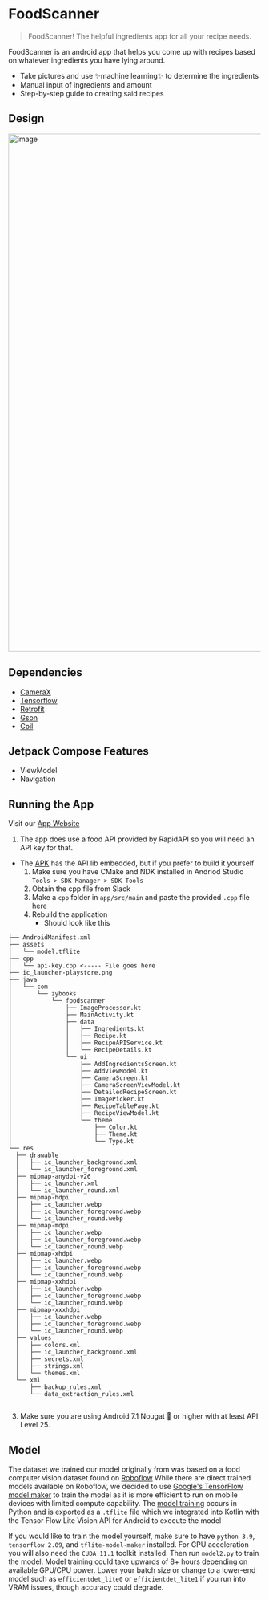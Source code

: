 # FoodScanner
> FoodScanner! The helpful ingredients app for all your recipe needs.

FoodScanner is an android app that helps you come up with recipes based on whatever ingredients you have lying around.

* Take pictures and use ✨machine learning✨ to determine the ingredients
* Manual input of ingredients and amount
* Step-by-step guide to creating said recipes

## Design

<img width="1032" alt="image" src="https://github.com/user-attachments/assets/f429963c-c13d-49a3-9bb8-70391ce2b024" />

## Dependencies
* [CameraX](https://developer.android.com/jetpack/androidx/releases/camera)
* [Tensorflow](https://ai.google.dev/edge/litert)
* [Retrofit](https://square.github.io/retrofit/)
* [Gson](https://github.com/google/gson)
* [Coil](https://github.com/coil-kt/coil)

## Jetpack Compose Features
* ViewModel
* Navigation

## Running the App

Visit our [App Website](https://staging.d2fhzzegitvejc.amplifyapp.com/)

1. The app does use a food API provided by RapidAPI so you will need an API key for that.
  - The [APK](https://staging.d2fhzzegitvejc.amplifyapp.com/static/media/app-release.c03141fd43f96a8ce273.apk) has the API lib embedded, but if you prefer to build it yourself
    1. Make sure you have CMake and NDK installed in Andriod Studio `Tools > SDK Manager > SDK Tools`
    2. Obtain the cpp file from Slack
    3. Make a `cpp` folder in `app/src/main` and paste the provided `.cpp` file here
    4. Rebuild the application
        - Should look like this
  ```
├── AndroidManifest.xml
├── assets
│   └── model.tflite
├── cpp
│   └── api-key.cpp <----- File goes here
├── ic_launcher-playstore.png
├── java
│   └── com
│       └── zybooks
│           └── foodscanner
│               ├── ImageProcessor.kt
│               ├── MainActivity.kt
│               ├── data
│               │   ├── Ingredients.kt
│               │   ├── Recipe.kt
│               │   ├── RecipeAPIService.kt
│               │   └── RecipeDetails.kt
│               └── ui
│                   ├── AddIngredientsScreen.kt
│                   ├── AddViewModel.kt
│                   ├── CameraScreen.kt
│                   ├── CameraScreenViewModel.kt
│                   ├── DetailedRecipeScreen.kt
│                   ├── ImagePicker.kt
│                   ├── RecipeTablePage.kt
│                   ├── RecipeViewModel.kt
│                   └── theme
│                       ├── Color.kt
│                       ├── Theme.kt
│                       └── Type.kt
└── res
    ├── drawable
    │   ├── ic_launcher_background.xml
    │   └── ic_launcher_foreground.xml
    ├── mipmap-anydpi-v26
    │   ├── ic_launcher.xml
    │   └── ic_launcher_round.xml
    ├── mipmap-hdpi
    │   ├── ic_launcher.webp
    │   ├── ic_launcher_foreground.webp
    │   └── ic_launcher_round.webp
    ├── mipmap-mdpi
    │   ├── ic_launcher.webp
    │   ├── ic_launcher_foreground.webp
    │   └── ic_launcher_round.webp
    ├── mipmap-xhdpi
    │   ├── ic_launcher.webp
    │   ├── ic_launcher_foreground.webp
    │   └── ic_launcher_round.webp
    ├── mipmap-xxhdpi
    │   ├── ic_launcher.webp
    │   ├── ic_launcher_foreground.webp
    │   └── ic_launcher_round.webp
    ├── mipmap-xxxhdpi
    │   ├── ic_launcher.webp
    │   ├── ic_launcher_foreground.webp
    │   └── ic_launcher_round.webp
    ├── values
    │   ├── colors.xml
    │   ├── ic_launcher_background.xml
    │   ├── secrets.xml
    │   ├── strings.xml
    │   └── themes.xml
    └── xml
        ├── backup_rules.xml
        └── data_extraction_rules.xml
         
```

  
3. Make sure you are using Android 7.1 Nougat 🍫 or higher with at least API Level 25.

## Model

The dataset we trained our model originally from was based on a food computer vision dataset found on [Roboflow](https://universe.roboflow.com/food-recipe-ingredient-images-0gnku/food-ingredients-dataset)  While there are direct trained models available on Roboflow, we decided to use [Google's TensorFlow model maker](https://ai.google.dev/edge/litert/libraries/modify/object_detection) to train the model as it is more efficient to run on mobile devices with limited compute capability.  The [model training](https://drive.google.com/drive/folders/1RnakbpL7GSO0hmTB3mH0_pHYJby18jND?usp=drive_link) occurs in Python and is exported as a `.tflite` file which we integrated into Kotlin with the Tensor Flow Lite Vision API for Android to execute the model 

If you would like to train the model yourself, make sure to have `python 3.9`, `tensorflow 2.09`, and `tflite-model-maker` installed.  For GPU acceleration you will also need the `CUDA 11.1` toolkit installed. Then run `model2.py` to train the model.  Model training could take upwards of 8+ hours depending on available GPU/CPU power.  Lower your batch size or change to a lower-end model such as `efficientdet_lite0` or `efficientdet_lite1` if you run into VRAM issues, though accuracy could degrade.

